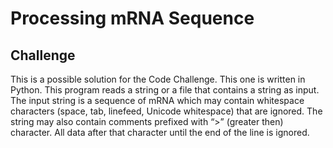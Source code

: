 # Processing mRNA Sequence

## Challenge

This is a possible solution for the Code Challenge. This one is written in Python. This program reads a string or a file that contains a string as input. The input string is a sequence of mRNA which may contain whitespace characters (space, tab, linefeed, Unicode whitespace) that are ignored. The string may also contain comments prefixed with “>” (greater then) character. All data after that character until the end of the line is ignored.
